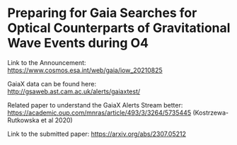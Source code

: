 # Preparing for Gaia Searches for Optical Counterparts of Gravitational Wave Events during O4

Link to the Announcement: https://www.cosmos.esa.int/web/gaia/iow_20210825

GaiaX data can be found here: http://gsaweb.ast.cam.ac.uk/alerts/gaiaxtest/

Related paper to understand the GaiaX Alerts Stream better: https://academic.oup.com/mnras/article/493/3/3264/5735445 (Kostrzewa-Rutkowska et al 2020)

Link to the submitted paper: https://arxiv.org/abs/2307.05212
